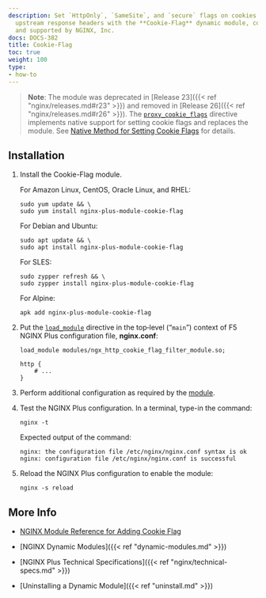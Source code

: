 ```yaml
---
description: Set `HttpOnly`, `SameSite`, and `secure` flags on cookies in `Set-Cookie`
  upstream response headers with the **Cookie-Flag** dynamic module, community-authored
  and supported by NGINX, Inc.
docs: DOCS-382
title: Cookie-Flag
toc: true
weight: 100
type:
- how-to
---
```


> **Note**: The module was deprecated in [Release 23]({{< ref "nginx/releases.md#r23" >}}) and removed in [Release 26]({{< ref "nginx/releases.md#r26" >}}). The [`proxy_cookie_flags`](https://nginx.org/en/docs/http/ngx_http_proxy_module.html#proxy_cookie_flags) directive implements native support for setting cookie flags and replaces the module. See [Native Method for Setting Cookie Flags](https://www.nginx.com/blog/nginx-plus-r23-released#cookie-flags) for details.

## Installation

1. Install the Cookie-Flag module.

   For Amazon Linux, CentOS, Oracle Linux, and RHEL:

   ```shell
   sudo yum update && \
   sudo yum install nginx-plus-module-cookie-flag
   ```

   For Debian and Ubuntu:

   ```shell
   sudo apt update && \
   sudo apt install nginx-plus-module-cookie-flag
   ```

   For SLES:

   ```shell
   sudo zypper refresh && \
   sudo zypper install nginx-plus-module-cookie-flag
   ```

   For Alpine:

   ```shell
   apk add nginx-plus-module-cookie-flag
   ```

2. Put the [`load_module`](https://nginx.org/en/docs/ngx_core_module.html#load_module) directive in the top‑level (“`main`”) context of F5 NGINX Plus configuration file, **nginx.conf**:

   ```nginx
   load_module modules/ngx_http_cookie_flag_filter_module.so;

   http {
       # ...
   }
   ```

3. Perform additional configuration as required by the [module](https://github.com/AirisX/nginx_cookie_flag_module).

4. Test the NGINX Plus configuration. In a terminal, type-in the command:

    ```shell
    nginx -t
    ```

    Expected output of the command:

    ```shell
    nginx: the configuration file /etc/nginx/nginx.conf syntax is ok
    nginx: configuration file /etc/nginx/nginx.conf is successful
    ```

5. Reload the NGINX Plus configuration to enable the module:

    ```shell
    nginx -s reload
    ```

## More Info

- [NGINX Module Reference for Adding Cookie Flag](https://github.com/AirisX/nginx_cookie_flag_module)

- [NGINX Dynamic Modules]({{< ref "dynamic-modules.md" >}})

- [NGINX Plus Technical Specifications]({{< ref "nginx/technical-specs.md" >}})

- [Uninstalling a Dynamic Module]({{< ref "uninstall.md" >}})
